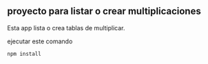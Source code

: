 ## proyecto para listar o crear multiplicaciones

Esta app lista o crea tablas de multiplicar.

ejecutar este comando 

```
npm install
```